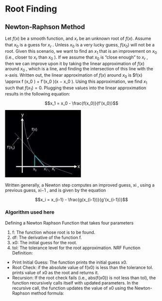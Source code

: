 # Root Finding

## Newton-Raphson Method

Let $f(x)$ be a smooth function, and $x_r$ be an unknown root of $f(x)$. Assume that $x_0$ is a guess for
$x_r$ . Unless $x_0$ is a very lucky guess, $f(x_0)$ will not be a root. Given this scenario, we want to find an
$x_1$ that is an improvement on $x_0$ (i.e., closer to $x_r$ than $x_0$ ). If we assume that $x_0$ is “close enough”
to $x_r$ , then we can improve upon it by taking the linear approximation of $f(x)$ around $x_0$ , which is
a line, and finding the intersection of this line with the x-axis. Written out, the linear approximation
of $f(x)$ around $x_0$ is $f(x) \approx f (x_0 ) + f'(x_0 )(x − x_0 ). Using this approximation, we find $x_1$ such that
$f(x_1) = 0$. Plugging these values into the linear approximation results in the following equation:
```math
x_1 = x_0 - \frac{f(x_0)}{f'(x_0)}
```
[<img src="figure1.png" width="250"/>](figure1.png) 

Written generally, a Newton step computes an improved guess, xi , using a previous guess, xi−1 ,
and is given by the equation
```math
x_i = x_{i-1} - \frac{g(x_{i-1})}{g'(x_{i-1})}
```

### Algorithm used here
Defining a Newton Raphson Function that takes four parameters
1. f: The function whose root is to be found.
2. df: The derivative of the function f.
3. x0: The initial guess for the root.
4. tol: The tolerance level for the root approximation.
NRF Function Definition:
- Print Initial Guess: The function prints the initial guess x0.
- Root Check: if the absolute value of f(x0) is less than the tolerance tol. prints value of x0 as the root and returns it.
- Recursion: If the root check fails (i.e., abs(f(x0)) is not less than tol), the function recursively calls itself with updated parameters. In the recursive call, the function updates the value of x0 using the Newton-Raphson method formula:

